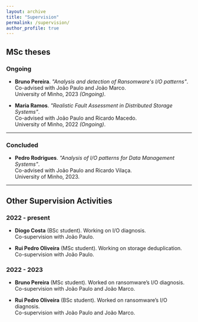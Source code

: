 ```yaml
---
layout: archive
title: "Supervision"
permalink: /supervision/
author_profile: true
---
```


## MSc theses

### Ongoing
- **Bruno Pereira**. *"Analysis and detection of Ransomware's I/O patterns"*. <br>
Co-advised with João Paulo and João Marco.<br>
University of Minho, 2023 *(Ongoing)*.

- **Maria Ramos**. *"Realistic Fault Assessment in Distributed Storage Systems"*. <br>
Co-advised with João Paulo and Ricardo Macedo.<br>
University of Minho, 2022 *(Ongoing)*.

***

### Concluded

- **Pedro Rodrigues**. *"Analysis of I/O patterns for Data Management Systems"*. <br>
Co-advised with João Paulo and Ricardo Vilaça.<br>
University of Minho, 2023.


***

## Other Supervision Activities

### 2022 - present
- **Diogo Costa** (BSc student). Working on I/O diagnosis.<br>
Co-supervision with João Paulo.

- **Rui Pedro Oliveira** (MSc student). Working on storage deduplication. Co-supervision with João Paulo.

### 2022 - 2023
- **Bruno Pereira** (MSc student). Worked on ransomware’s I/O diagnosis. <br>
Co-supervision with João Paulo and João Marco.

- **Rui Pedro Oliveira** (BSc student). Worked on ransomware’s I/O diagnosis. <br>
Co-supervision with João Paulo and João Marco.


